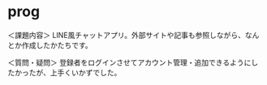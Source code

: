 # prog

＜課題内容＞ LINE風チャットアプリ。外部サイトや記事も参照しながら、なんとか作成したかたちです。

＜質問・疑問＞ 登録者をログインさせてアカウント管理・追加できるようにしたかったが、上手くいかずでした。

